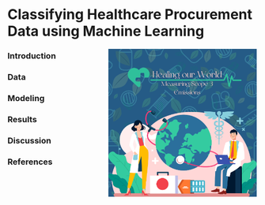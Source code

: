 # Classifying Healthcare Procurement Data using Machine Learning  
<img align="right" width="300" height="300" src="/assets/IMG/ML class final proj logo.png">

### Introduction

### Data

### Modeling

### Results

### Discussion

### References
